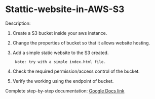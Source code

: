 # Stattic-website-in-AWS-S3

Description:

1. Create a S3 bucket inside your aws instance.

2. Change the properties of bucket so that it allows website hosting.

3. Add a simple static website to the S3 created.

        Note: try with a simple index.html file.
4. Check the required permission/access control of the bucket.

5. Verify the working using the endpoint of bucket.

   

Complete step-by-step documentation: [Google Docs link](https://docs.google.com/document/d/1ztFAhKyP-zPfS5VAFE-VbkKYpfZNLpqsSfwNIQhQ0QI/edit?tab=t.0)
